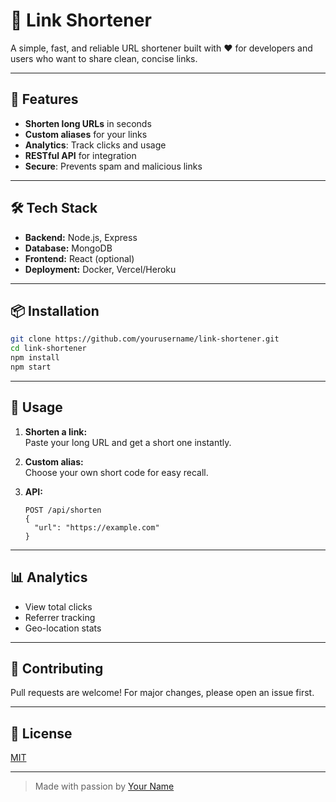 # 🔗 Link Shortener

A simple, fast, and reliable URL shortener built with ❤️ for developers and users who want to share clean, concise links.

---

## 🚀 Features

- **Shorten long URLs** in seconds
- **Custom aliases** for your links
- **Analytics**: Track clicks and usage
- **RESTful API** for integration
- **Secure**: Prevents spam and malicious links

---

## 🛠️ Tech Stack

- **Backend:** Node.js, Express
- **Database:** MongoDB
- **Frontend:** React (optional)
- **Deployment:** Docker, Vercel/Heroku

---

## 📦 Installation

```bash
git clone https://github.com/yourusername/link-shortener.git
cd link-shortener
npm install
npm start
```

---

## 📝 Usage

1. **Shorten a link:**  
    Paste your long URL and get a short one instantly.

2. **Custom alias:**  
    Choose your own short code for easy recall.

3. **API:**  
    ```http
    POST /api/shorten
    {
      "url": "https://example.com"
    }
    ```

---

## 📊 Analytics

- View total clicks
- Referrer tracking
- Geo-location stats

---

## 🤝 Contributing

Pull requests are welcome! For major changes, please open an issue first.

---

## 📄 License

[MIT](LICENSE)

---

> Made with passion by [Your Name](https://github.com/windev0)